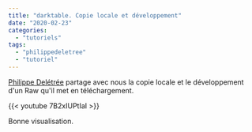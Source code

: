 ```yaml
---
title: "darktable. Copie locale et développement"
date: "2020-02-23"
categories: 
  - "tutoriels"
tags: 
  - "philippedeletree"
  - "tutoriel"
---
```


[Philippe Delétrée](https://www.youtube.com/channel/UCyuC63yBPP5vteLZ-l7T8OA) partage avec nous la copie locale et le développement d'un Raw qu'il met en téléchargement.

{{< youtube 7B2xIUPtIaI >}}

Bonne visualisation.
